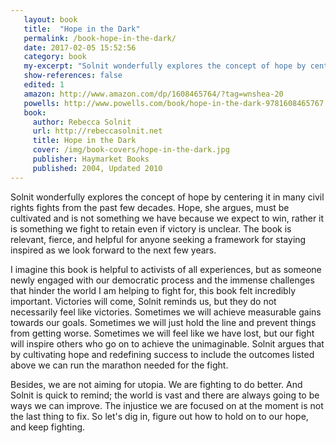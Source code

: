 ```yaml
---
   layout: book
   title:  "Hope in the Dark"
   permalink: /book-hope-in-the-dark/
   date: 2017-02-05 15:52:56
   category: book
   my-excerpt: "Solnit wonderfully explores the concept of hope by centering it in many civil rights fights from the past few decades. Hope, she argues, must be cultivated and is not something we have because we expect to win, rather it is something we fight to retain even if victory is unclear. The book is relevant, fierce, and helpful for anyone seeking a framework for staying inspired as we look forward to the next few years."
   show-references: false
   edited: 1
   amazon: http://www.amazon.com/dp/1608465764/?tag=wnshea-20
   powells: http://www.powells.com/book/hope-in-the-dark-9781608465767
   book:
     author: Rebecca Solnit
     url: http://rebeccasolnit.net
     title: Hope in the Dark
     cover: /img/book-covers/hope-in-the-dark.jpg
     publisher: Haymarket Books
     published: 2004, Updated 2010
---
```


Solnit wonderfully explores the concept of hope by centering it in many civil rights fights from the past few decades. Hope, she argues, must be cultivated and is not something we have because we expect to win, rather it is something we fight to retain even if victory is unclear. The book is relevant, fierce, and helpful for anyone seeking a framework for staying inspired as we look forward to the next few years.

I imagine this book is helpful to activists of all experiences, but as someone newly engaged with our democratic process and the immense challenges that hinder the world I am helping to fight for, this book felt incredibly important. Victories will come, Solnit reminds us, but they do not necessarily feel like victories. Sometimes we will achieve measurable gains towards our goals. Sometimes we will just hold the line and prevent things from getting worse. Sometimes we will feel like we have lost, but our fight will inspire others who go on to achieve the unimaginable. Solnit argues that by cultivating hope and redefining success to include the outcomes listed above we can run the marathon needed for the fight.

Besides, we are not aiming for utopia. We are fighting to do better. And Solnit is quick to remind; the world is vast and there are always going to be ways we can improve. The injustice we are focused on at the moment is not the last thing to fix. So let's dig in, figure out how to hold on to our hope, and keep fighting.
